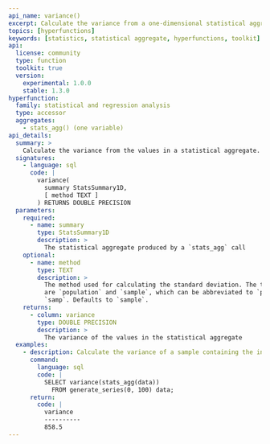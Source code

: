 ```yaml
---
api_name: variance()
excerpt: Calculate the variance from a one-dimensional statistical aggregate
topics: [hyperfunctions]
keywords: [statistics, statistical aggregate, hyperfunctions, toolkit]
api:
  license: community
  type: function
  toolkit: true
  version:
    experimental: 1.0.0
    stable: 1.3.0
hyperfunction:
  family: statistical and regression analysis
  type: accessor
  aggregates:
    - stats_agg() (one variable)
api_details:
  summary: >
    Calculate the variance from the values in a statistical aggregate.
  signatures:
    - language: sql
      code: |
        variance(
          summary StatsSummary1D,
          [ method TEXT ]
        ) RETURNS DOUBLE PRECISION
  parameters:
    required:
      - name: summary
        type: StatsSummary1D
        description: >
          The statistical aggregate produced by a `stats_agg` call
    optional:
      - name: method
        type: TEXT
        description: >
          The method used for calculating the standard deviation. The two options
          are `population` and `sample`, which can be abbreviated to `pop` or
          `samp`. Defaults to `sample`.
    returns:
      - column: variance
        type: DOUBLE PRECISION
        description: >
          The variance of the values in the statistical aggregate
  examples:
    - description: Calculate the variance of a sample containing the integers from 0 to 100.
      command: 
        language: sql
        code: |
          SELECT variance(stats_agg(data))
            FROM generate_series(0, 100) data;
      return:
        code: |
          variance
          ----------
          858.5
---
```


